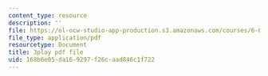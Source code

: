 ```yaml
---
content_type: resource
description: ''
file: https://ol-ocw-studio-app-production.s3.amazonaws.com/courses/6-006-introduction-to-algorithms-fall-2011/168b6e05da169297f26caad846c1f722_t5Wxk96QjUk.pdf
file_type: application/pdf
resourcetype: Document
title: 3play pdf file
uid: 168b6e05-da16-9297-f26c-aad846c1f722
---
```

